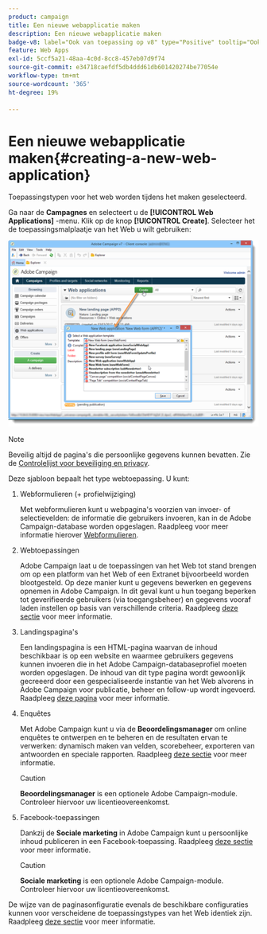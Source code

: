 ```yaml
---
product: campaign
title: Een nieuwe webapplicatie maken
description: Een nieuwe webapplicatie maken
badge-v8: label="Ook van toepassing op v8" type="Positive" tooltip="Ook van toepassing op campagne v8"
feature: Web Apps
exl-id: 5ccf5a21-48aa-4c0d-8cc8-457eb07d9f74
source-git-commit: e34718caefdf5db4ddd61db601420274be77054e
workflow-type: tm+mt
source-wordcount: '365'
ht-degree: 19%

---
```


# Een nieuwe webapplicatie maken{#creating-a-new-web-application}



Toepassingstypen voor het web worden tijdens het maken geselecteerd.

Ga naar de **Campagnes** en selecteert u de **[!UICONTROL Web Applications]** -menu. Klik op de knop **[!UICONTROL Create]**. Selecteer het de toepassingsmalplaatje van het Web u wilt gebruiken:

![](assets/webapp_create_from_campaign.png)

>[!NOTE]
>
>Beveilig altijd de pagina&#39;s die persoonlijke gegevens kunnen bevatten. Zie de [Controlelijst voor beveiliging en privacy](https://helpx.adobe.com/campaign/kb/acc-security.html#privacy).

Deze sjabloon bepaalt het type webtoepassing. U kunt:

1. Webformulieren (+ profielwijziging)

   Met webformulieren kunt u webpagina&#39;s voorzien van invoer- of selectievelden: de informatie die gebruikers invoeren, kan in de Adobe Campaign-database worden opgeslagen. Raadpleeg voor meer informatie hierover [Webformulieren](about-web-forms.md).

1. Webtoepassingen

   Adobe Campaign laat u de toepassingen van het Web tot stand brengen om op een platform van het Web of een Extranet bijvoorbeeld worden blootgesteld. Op deze manier kunt u gegevens bewerken en gegevens opnemen in Adobe Campaign. In dit geval kunt u hun toegang beperken tot geverifieerde gebruikers (via toegangsbeheer) en gegevens vooraf laden instellen op basis van verschillende criteria. Raadpleeg [deze sectie](about-web-applications.md) voor meer informatie.

1. Landingspagina&#39;s

   Een landingspagina is een HTML-pagina waarvan de inhoud beschikbaar is op een website en waarmee gebruikers gegevens kunnen invoeren die in het Adobe Campaign-databaseprofiel moeten worden opgeslagen. De inhoud van dit type pagina wordt gewoonlijk gecreeerd door een gespecialiseerde instantie van het Web alvorens in Adobe Campaign voor publicatie, beheer en follow-up wordt ingevoerd. Raadpleeg [deze pagina](creating-a-landing-page.md) voor meer informatie.

1. Enquêtes

   Met Adobe Campaign kunt u via de **Beoordelingsmanager** om online enquêtes te ontwerpen en te beheren en de resultaten ervan te verwerken: dynamisch maken van velden, scorebeheer, exporteren van antwoorden en speciale rapporten. Raadpleeg [deze sectie](../../surveys/using/about-surveys.md) voor meer informatie.

   >[!CAUTION]
   >
   >**Beoordelingsmanager** is een optionele Adobe Campaign-module. Controleer hiervoor uw licentieovereenkomst.

1. Facebook-toepassingen

   Dankzij de **Sociale marketing** in Adobe Campaign kunt u persoonlijke inhoud publiceren in een Facebook-toepassing. Raadpleeg [deze sectie](../../social/using/about-social-marketing.md) voor meer informatie.

   >[!CAUTION]
   >
   >**Sociale marketing** is een optionele Adobe Campaign-module. Controleer hiervoor uw licentieovereenkomst.

De wijze van de paginasonfiguratie evenals de beschikbare configuraties kunnen voor verscheidene de toepassingstypes van het Web identiek zijn. Raadpleeg [deze sectie](about-web-forms.md) voor meer informatie.

